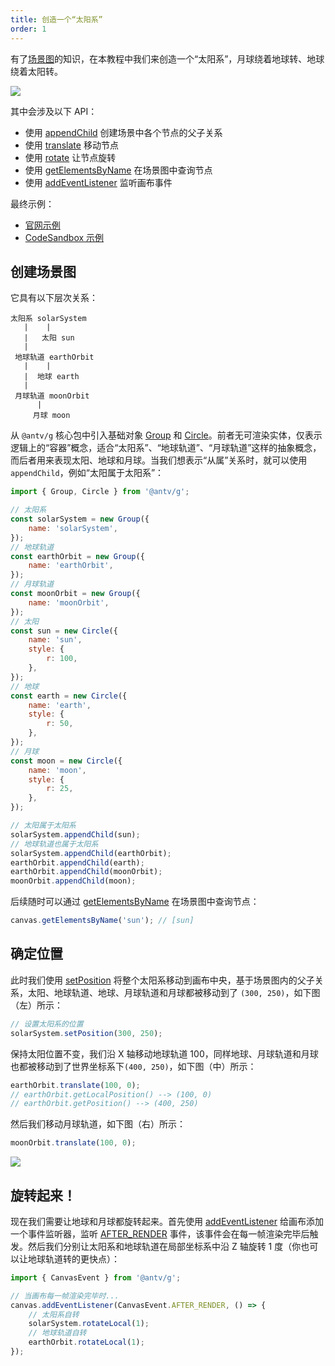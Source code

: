 ```yaml
---
title: 创造一个“太阳系”
order: 1
---
```


有了[场景图](/zh/docs/guide/diving-deeper/scenegraph)的知识，在本教程中我们来创造一个“太阳系”，月球绕着地球转、地球绕着太阳转。

![](https://gw.alipayobjects.com/mdn/rms_6ae20b/afts/img/A*ZcrHSoLxRS8AAAAAAAAAAAAAARQnAQ)

其中会涉及以下 API：

-   使用 [appendChild](/zh/docs/api/basic/display-object#添加删除节点) 创建场景中各个节点的父子关系
-   使用 [translate](/zh/docs/api/basic/display-object#平移) 移动节点
-   使用 [rotate](/zh/docs/api/basic/display-object#旋转) 让节点旋转
-   使用 [getElementsByName](/zh/docs/api/basic/display-object#简单节点查询) 在场景图中查询节点
-   使用 [addEventListener](/zh/docs/api/event#addeventlistener) 监听画布事件

最终示例：

-   [官网示例](/zh/examples/scenegraph#hierarchy)
-   [CodeSandbox 示例](https://codesandbox.io/s/jiao-cheng-tai-yang-xi-li-zi-1bphz)

## 创建场景图

它具有以下层次关系：

```
太阳系 solarSystem
   |    |
   |   太阳 sun
   |
 地球轨道 earthOrbit
   |    |
   |  地球 earth
   |
 月球轨道 moonOrbit
      |
     月球 moon
```

从 `@antv/g` 核心包中引入基础对象 [Group](/zh/docs/api/basic/group) 和 [Circle](/zh/docs/api/basic/circle)。前者无可渲染实体，仅表示逻辑上的“容器”概念，适合“太阳系”、“地球轨道”、“月球轨道”这样的抽象概念，而后者用来表现太阳、地球和月球。当我们想表示“从属”关系时，就可以使用 `appendChild`，例如“太阳属于太阳系”：

```js
import { Group, Circle } from '@antv/g';

// 太阳系
const solarSystem = new Group({
    name: 'solarSystem',
});
// 地球轨道
const earthOrbit = new Group({
    name: 'earthOrbit',
});
// 月球轨道
const moonOrbit = new Group({
    name: 'moonOrbit',
});
// 太阳
const sun = new Circle({
    name: 'sun',
    style: {
        r: 100,
    },
});
// 地球
const earth = new Circle({
    name: 'earth',
    style: {
        r: 50,
    },
});
// 月球
const moon = new Circle({
    name: 'moon',
    style: {
        r: 25,
    },
});

// 太阳属于太阳系
solarSystem.appendChild(sun);
// 地球轨道也属于太阳系
solarSystem.appendChild(earthOrbit);
earthOrbit.appendChild(earth);
earthOrbit.appendChild(moonOrbit);
moonOrbit.appendChild(moon);
```

后续随时可以通过 [getElementsByName](/zh/docs/api/basic/display-object#简单节点查询) 在场景图中查询节点：

```js
canvas.getElementsByName('sun'); // [sun]
```

## 确定位置

此时我们使用 [setPosition](/zh/docs/api/basic/display-object#平移) 将整个太阳系移动到画布中央，基于场景图内的父子关系，太阳、地球轨道、地球、月球轨道和月球都被移动到了 `(300, 250)`，如下图（左）所示：

```javascript
// 设置太阳系的位置
solarSystem.setPosition(300, 250);
```

保持太阳位置不变，我们沿 X 轴移动地球轨道 100，同样地球、月球轨道和月球也都被移动到了世界坐标系下`(400, 250)`，如下图（中）所示：

```javascript
earthOrbit.translate(100, 0);
// earthOrbit.getLocalPosition() --> (100, 0)
// earthOrbit.getPosition() --> (400, 250)
```

然后我们移动月球轨道，如下图（右）所示：

```javascript
moonOrbit.translate(100, 0);
```

![](https://gw.alipayobjects.com/mdn/rms_6ae20b/afts/img/A*XcUqQJowVKMAAAAAAAAAAAAAARQnAQ)

## 旋转起来！

现在我们需要让地球和月球都旋转起来。首先使用 [addEventListener](/zh/docs/api/event#addeventlistener) 给画布添加一个事件监听器，监听 [AFTER_RENDER](/zh/docs/api/canvas#画布特有事件) 事件，该事件会在每一帧渲染完毕后触发。然后我们分别让太阳系和地球轨道在局部坐标系中沿 Z 轴旋转 1 度（你也可以让地球轨道转的更快点）：

```javascript
import { CanvasEvent } from '@antv/g';

// 当画布每一帧渲染完毕时...
canvas.addEventListener(CanvasEvent.AFTER_RENDER, () => {
    // 太阳系自转
    solarSystem.rotateLocal(1);
    // 地球轨道自转
    earthOrbit.rotateLocal(1);
});
```

